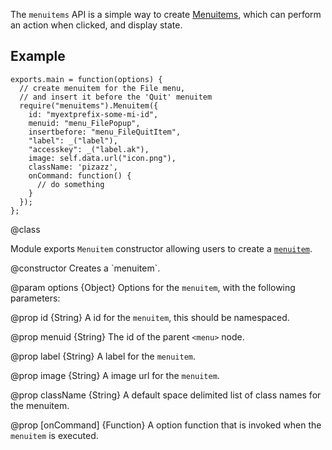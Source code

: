 <!-- contributed by Erik Vold [erikvvold@gmail.com]  -->


The `menuitems` API is a simple way to create
[Menuitems](https://developer.mozilla.org/en/XUL/PopupGuide/MenuItems), which
can perform an action when clicked, and display state.

## Example ##

    exports.main = function(options) {
      // create menuitem for the File menu,
      // and insert it before the 'Quit' menuitem
      require("menuitems").Menuitem({
        id: "myextprefix-some-mi-id",
        menuid: "menu_FilePopup",
        insertbefore: "menu_FileQuitItem",
        "label": _("label"),
        "accesskey": _("label.ak"),
        image: self.data.url("icon.png"),
        className: 'pizazz',
        onCommand: function() {
          // do something
        }
      });
    };

<api name="Menuitem">
@class

Module exports `Menuitem` constructor allowing users to create a
[`menuitem`](https://developer.mozilla.org/en/XUL/menuitem).

<api name="Menuitem">
@constructor
Creates a `menuitem`.

@param options {Object}
  Options for the `menuitem`, with the following parameters:

@prop id {String}
A id for the `menuitem`, this should be namespaced.

@prop menuid {String}
The id of the parent `<menu>` node.

@prop label {String}
A label for the `menuitem`.

@prop image {String}
A image url for the `menuitem`.

@prop className {String}
A default space delimited list of class names for the menuitem.

@prop [onCommand] {Function}
 A option function that is invoked when the `menuitem` is executed.
</api>
</api>
